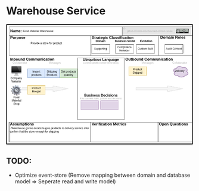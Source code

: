 # Warehouse Service

![Warehouse Service CheatSheat](./assets/diagrams/bounded-context.png)

## TODO:

- Optimize event-store (Remove mapping between domain and database model => Seperate read and write model)
